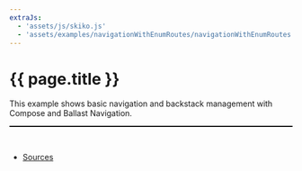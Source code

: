 ```yaml
---
extraJs:
  - 'assets/js/skiko.js'
  - 'assets/examples/navigationWithEnumRoutes/navigationWithEnumRoutes.js'
---
```


# {{ page.title }}

This example shows basic navigation and backstack management with Compose and Ballast Navigation.

<p style="
    display: block;
    z-index: 10000;
    position: relative;
    overflow: scroll;
    border: thin solid black;
    ">
<canvas id="ComposeTarget"></canvas>
</p>
<br> 

- [Sources](https://github.com/copper-leaf/ballast/tree/dev/examples/navigationWithEnumRoutes)
